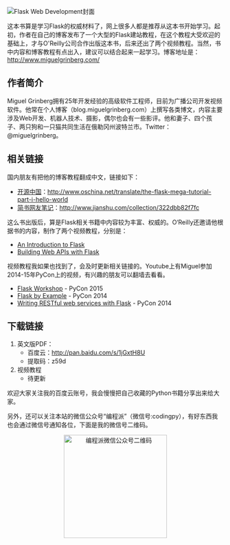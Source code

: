 ![Flask Web Development封面](http://img4.douban.com/lpic/s27205547.jpg)

这本书算是学习Flask的权威材料了，网上很多人都是推荐从这本书开始学习。起初，作者在自己的博客发布了一个大型的Flask建站教程，在这个教程大受欢迎的基础上，才与O'Reilly公司合作出版这本书，后来还出了两个视频教程。当然，书中内容和博客教程有点出入，建议可以结合起来一起学习。博客地址是：http://www.miguelgrinberg.com/

## 作者简介
Miguel Grinberg拥有25年开发经验的高级软件工程师，目前为广播公司开发视频软件。他常在个人博客（blog.miguelgrinberg.com）上撰写各类博文，内容主要涉及Web开发、机器人技术、摄影，偶尔也会有一些影评。他和妻子、四个孩子、两只狗和一只猫共同生活在俄勒冈州波特兰市。Twitter：@miguelgrinberg。

## 相关链接

国内朋友有把他的博客教程翻成中文，链接如下：

- [开源中国](http://www.oschina.net/translate/the-flask-mega-tutorial-part-i-hello-world)：http://www.oschina.net/translate/the-flask-mega-tutorial-part-i-hello-world
- [简书网友笔记](http://www.jianshu.com/collection/322dbb82f7fc)：http://www.jianshu.com/collection/322dbb82f7fc

这么书出版后，算是Flask相关书籍中内容较为丰富、权威的。O‘Reilly还邀请他根据书的内容，制作了两个视频教程，分别是：

- [An Introduction to Flask](http://shop.oreilly.com/product/0636920034797.do?green=9CE57029-3762-5AA3-0A2F-D781A810F76A&intcmp=af-mybuy-0636920034797.IP)
- [Building Web APIs with Flask](http://shop.oreilly.com/product/0636920034803.do?green=9CE57029-3762-5AA3-0A2F-D781A810F76A&intcmp=af-mybuy-0636920034803.IP)

视频教程我如果也找到了，会及时更新相关链接的。Youtube上有Miguel参加2014-15年PyCon上的视频，有兴趣的朋友可以翻墙去看看。

- [Flask Workshop](https://www.youtube.com/watch?v=DIcpEg77gdE) - PyCon 2015
- [Flask by Example](https://www.youtube.com/watch?v=FGrIyBDQLPg) - PyCon 2014
- [Writing RESTful web services with Flask](https://www.youtube.com/watch?v=px_vg9Far1Y) - PyCon 2014

## 下载链接
1. 英文版PDF：
	- 百度云：http://pan.baidu.com/s/1jGxtH8U
	- 提取码：z59d
2. 视频教程
	- 待更新

欢迎大家关注我的百度云账号，我会慢慢把自己收藏的Python书籍分享出来给大家。

另外，还可以关注本站的微信公众号“编程派”（微信号:codingpy），有好东西我也会通过微信号通知各位，下面是我的微信号二维码。

<p style='text-align:center'><img src="http://7xltjy.com1.z0.glb.clouddn.com/wechat-of-codingpy.jpg" alt="编程派微信公众号二维码" width="240px"/></p>

